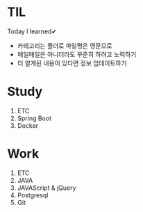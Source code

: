 # TIL
Today I learned✔

* 카테고리는 폴더로 파일명은 영문으로
* 매일매일은 아니더라도 꾸준히 하려고 노력하기
* 더 알게된 내용이 있다면 정보 업데이트하기

# Study
 1. ETC
 2. Spring Boot
 3. Docker
 
# Work
 1. ETC
 2. JAVA
 3. JAVAScript & jQuery
 4. Postgresql
 5. Git
